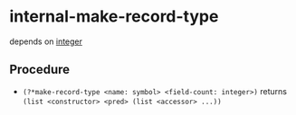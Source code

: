 # internal-make-record-type

depends on [integer](integer)

## Procedure

+ `(?*make-record-type <name: symbol> <field-count: integer>)`
  returns `(list <constructor> <pred> (list <accessor> ...))`